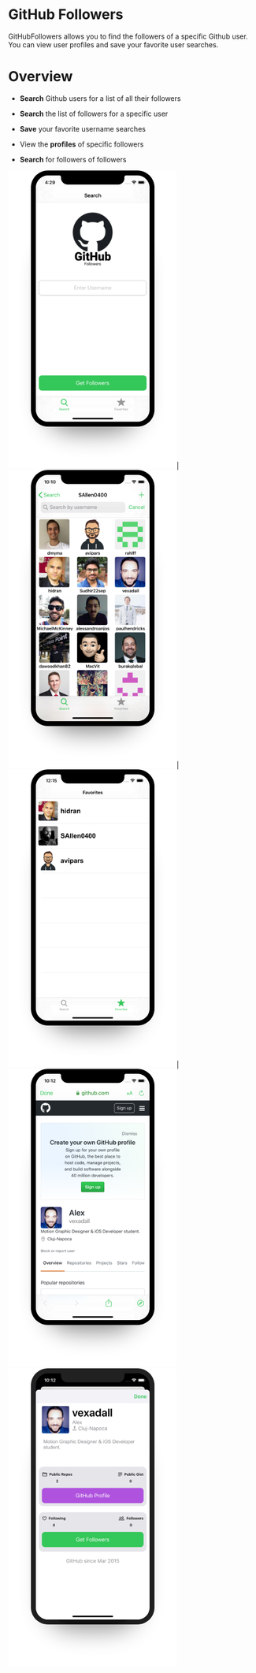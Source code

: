 
# GitHub Followers
GitHubFollowers allows you to find the followers of a specific Github user. You can view user profiles and save your favorite user searches.
# Overview
* **Search** Github users for a list of all their followers

* **Search** the list of followers for a specific user

* **Save** your favorite username searches 

* View the **profiles** of specific followers

* **Search** for followers of followers

![GF HomeScreen](/images/GF_HomeScreen.png "Search")|
![GF HomeScreen](/images/GF_Followers.png "Followers")|
![GF HomeScreen](/images/GF_Favorites.png "Favorites")|
![GF HomeScreen](/images/GF_Profile.png "Profile")
![GF HomeScreen](/images/GF_FollowerDetails1.png "Details")


